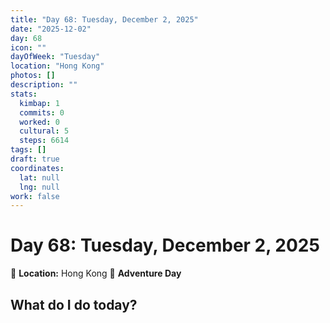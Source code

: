 ```yaml
---
title: "Day 68: Tuesday, December 2, 2025"
date: "2025-12-02"
day: 68
icon: ""
dayOfWeek: "Tuesday"
location: "Hong Kong"
photos: []
description: ""
stats:
  kimbap: 1
  commits: 0
  worked: 0
  cultural: 5
  steps: 6614
tags: []
draft: true
coordinates:
  lat: null
  lng: null
work: false
---
```

# Day 68: Tuesday, December 2, 2025

📍 **Location:** Hong Kong
🎒 **Adventure Day**

## What do I do today?


